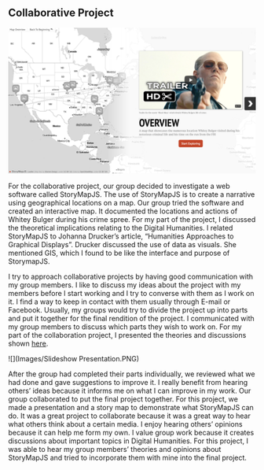 ## Collaborative Project

![](Images/Storymap.PNG)

For the collaborative project, our group decided to investigate a web software called StoryMapJS. The use of StoryMapJS is to create a narrative using geographical locations on a map. Our group tried the software and created an interactive map. It documented the locations and actions of Whitey Bulger during his crime spree. For my part of the project, I discussed the theoretical implications relating to the Digital Humanities. I related StoryMapJS to Johanna Drucker’s article, “Humanities Approaches to Graphical Displays”. Drucker discussed the use of data as visuals. She mentioned GIS, which I found to be like the interface and purpose of StorymapJS.

I try to approach collaborative projects by having good communication with my group members. I like to discuss my ideas about the project with my members before I start working and I try to converse with them as I work on it. I find a way to keep in contact with them usually through E-mail or Facebook. Usually, my groups would try to divide the project up into parts and put it together for the final rendition of the project. I communicated with my group members to discuss which parts they wish to work on. For my part of the collaboration project, I presented the theories and discussions shown [here](https://github.com/IascAtBrock/IASC-2P02-TeamPresentations/commit/502fe0d481f8ae1738c4eb466bd44d540c0cf681#diff-43022e83377c047c9a950591e63f2331). 

![](Images/Slideshow Presentation.PNG)

After the group had completed their parts individually, we reviewed what we had done and gave suggestions to improve it. I really benefit from hearing others’ ideas because it informs me on what I can improve in my work. Our group collaborated to put the final project together. For this project, we made a presentation and a story map to demonstrate what StoryMapJS can do. It was a great project to collaborate because it was a great way to hear what others think about a certain media. I enjoy hearing others’ opinions because it can help me form my own. I value group work because it creates discussions about important topics in Digital Humanities. For this project, I was able to hear my group members’ theories and opinions about StoryMapJS and tried to incorporate them with mine into the final project.
